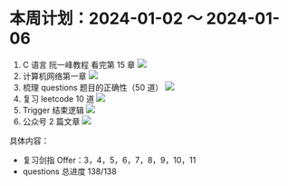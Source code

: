 # 本周计划：2024-01-02 ～ 2024-01-06


1. C 语言 阮一峰教程 看完第 15 章 ![](https://progress-bar.dev/0/?title=Progress&width=120&color=babaca)
2. 计算机网络第一章 ![](https://progress-bar.dev/70/?title=Progress&width=120&color=babaca)
3. 梳理 questions 题目的正确性（50 道） ![](https://progress-bar.dev/100/?title=Progress&width=120&color=babaca)
4. 复习 leetcode 10 道 ![](https://progress-bar.dev/100/?title=Progress&width=120&color=babaca)
5. Trigger 结束逻辑 ![](https://progress-bar.dev/0/?title=Progress&width=120&color=babaca)
6. 公众号 2 篇文章 ![](https://progress-bar.dev/0/?title=Progress&width=120&color=babaca)

具体内容：

- 复习剑指 Offer：3，4，5，6，7，8，9，10，11
- questions 总进度 138/138
